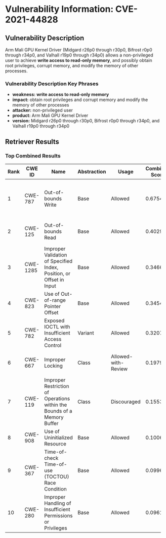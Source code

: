 # Vulnerability Information: CVE-2021-44828

## Vulnerability Description
Arm Mali GPU Kernel Driver (Midgard r26p0 through r30p0, Bifrost r0p0 through r34p0, and Valhall r19p0 through r34p0) allows a non-privileged user to achieve **write access to read-only memory**, and possibly obtain root privileges, corrupt memory, and modify the memory of other processes.

### Vulnerability Description Key Phrases
- **weakness:** **write access to read-only memory**
- **impact:** obtain root privileges and corrupt memory and modify the memory of other processes
- **attacker:** non-privileged user
- **product:** Arm Mali GPU Kernel Driver
- **version:** Midgard r26p0 through r30p0, Bifrost r0p0 through r34p0, and Valhall r19p0 through r34p0

## Retriever Results

### Top Combined Results

| Rank | CWE ID | Name | Abstraction | Usage | Combined Score | Retrievers | Individual Scores |
|------|--------|------|-------------|-------|---------------|------------|-------------------|
| 1 | CWE-787 | Out-of-bounds Write | Base | Allowed | 0.6754 | dense, sparse, graph | dense: 0.484, sparse: 0.242, graph: 0.825 |
| 2 | CWE-125 | Out-of-bounds Read | Base | Allowed | 0.4029 | sparse, graph | sparse: 0.163, graph: 0.865 |
| 3 | CWE-1285 | Improper Validation of Specified Index, Position, or Offset in Input | Base | Allowed | 0.3466 | dense, sparse | dense: 0.500, sparse: 0.168 |
| 4 | CWE-823 | Use of Out-of-range Pointer Offset | Base | Allowed | 0.3454 | sparse, graph | sparse: 0.173, graph: 0.689 |
| 5 | CWE-782 | Exposed IOCTL with Insufficient Access Control | Variant | Allowed | 0.3207 | dense, sparse | dense: 0.484, sparse: 0.184 |
| 6 | CWE-667 | Improper Locking | Class | Allowed-with-Review | 0.1979 | dense, sparse | dense: 0.480, sparse: 0.169 |
| 7 | CWE-119 | Improper Restriction of Operations within the Bounds of a Memory Buffer | Class | Discouraged | 0.1553 | dense, sparse | dense: 0.475, sparse: 0.191 |
| 8 | CWE-908 | Use of Uninitialized Resource | Base | Allowed | 0.1006 | sparse | sparse: 0.176 |
| 9 | CWE-367 | Time-of-check Time-of-use (TOCTOU) Race Condition | Base | Allowed | 0.0996 | sparse | sparse: 0.174 |
| 10 | CWE-280 | Improper Handling of Insufficient Permissions or Privileges  | Base | Allowed | 0.0961 | sparse | sparse: 0.168 |

